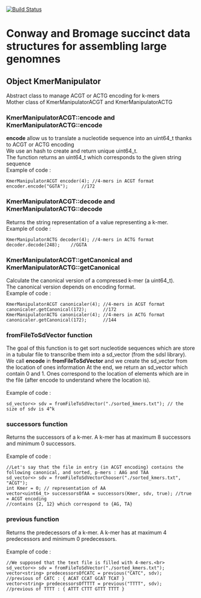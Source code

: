 [![Build Status](https://travis-ci.com/yoann-dufresne/ConwayBromageLib.svg?branch=master)](https://travis-ci.com/yoann-dufresne/ConwayBromageLib)

# Conway and Bromage succinct data structures for assembling large genomnes

## Object KmerManipulator
Abstract class to manage ACGT or ACTG encoding for k-mers<br>
Mother class of KmerManipulatorACGT and KmerManipulatorACTG

### KmerManipulatorACGT::encode and KmerManipulatorACTG::encode
**encode** allow us to translate a nucleotide sequence into an uint64_t thanks to ACGT or ACTG encoding<br>
We use an hash to create and return unique uint64_t.<br>
The function returns an uint64_t which corresponds to the given string sequence<br>
Example of code :<br>
```
KmerManipulatorACGT encoder(4);	//4-mers in ACGT format
encoder.encode("GGTA");		//172
```

### KmerManipulatorACGT::decode and KmerManipulatorACTG::decode
Returns the string representation of a value representing a k-mer.<br>
Example of code :
```
KmerManipulatorACTG decoder(4);	//4-mers in ACTG format
decoder.decode(248);	//GGTA
```

### KmerManipulatorACGT::getCanonical and KmerManipulatorACTG::getCanonical
Calculate the canonical version of a compressed k-mer (a uint64_t).<br>
The canonical version depends on encoding format.<br>
Example of code :
```
KmerManipulatorACGT canonicaler(4);	//4-mers in ACGT format
canonicaler.getCanonical(172);		//172
KmerManipulatorACTG canonicaler(4);	//4-mers in ACTG format
canonicaler.getCanonical(172);		//144
```

### fromFileToSdVector function
The goal of this function is to get sort nucleotide sequences which are store in a tubular file to transcribe them
into a sd_vector (from the sdsl library).
We call **encode** in **fromFileToSdVector** and we create the sd_vector from the location of ones information
At the end, we return an sd_vector which contain 0 and 1. Ones correspond to the location of elements which are in the file (after encode to understand where the location is). <br>
<br>
Example of code : <br>
```
sd_vector<> sdv = fromFileToSdVector("./sorted_kmers.txt"); // the size of sdv is 4^k
```

### successors function
Returns the successors of a k-mer. A k-mer has at maximum 8 successors and minimum 0 successors. <br>
<br>
Example of code : <br>
```
//Let's say that the file in entry (in ACGT encoding) contains the following canonical, and sorted, p-mers : AAG and TAA
sd_vector<> sdv = fromFileToSdVectorChooser("./sorted_kmers.txt", "ACGT");
int Kmer = 0; // representation of AA
vector<uint64_t> successorsOfAA = successors(Kmer, sdv, true); //true = ACGT encoding
//contains {2, 12} which correspond to {AG, TA}
```

### previous function
Returns the predecessors of a k-mer. A k-mer has at maximum 4 predecessors and minimum 0 predecessors.<br> 
<br>
Example of code : <br>
```
//We supposed that the text file is filled with 4-mers.<br>
sd_vector<> sdv = fromFileToSdVector("./sorted_kmers.txt");
vector<string> predecessorsOfCATC = previous("CATC", sdv);
//previous of CATC : { ACAT CCAT GCAT TCAT }
vector<string> predecessorsOfTTTT = previous("TTTT", sdv);
//previous of TTTT : { ATTT CTTT GTTT TTTT }
```

